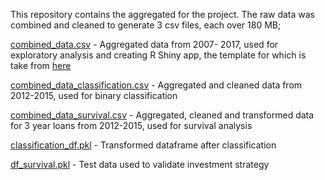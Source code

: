 This repository contains the aggregated for the project. The raw data was combined and cleaned to generate 3 csv files, each over 180 MB; 

[combined_data.csv](https://nofile.io/f/ZXR3CFaEDGN/combined_data.csv) - Aggregated data from 2007- 2017, used for exploratory analysis and creating R Shiny app, the template for which is take from [here](https://github.com/shubhox/LCshiny/blob/master/ui.R)

[combined_data_classification.csv](https://nofile.io/f/ONKB4B1VenA/combined_data_classification.csv) - Aggregated and cleaned data from 2012-2015, used for binary classification

[combined_data_survival.csv](https://nofile.io/f/A97omarC4Ag/combined_data_survival.csv) - Aggregated, cleaned and transformed data for 3 year loans from 2012-2015, used for survival analysis

[classification_df.pkl](https://nofile.io/f/eJuggwFGX4K/classfication_df.pkl) - Transformed dataframe after classification

[df_survival.pkl](https://nofile.io/f/rJTgAYQ3cUF/df_survival.pkl) - Test data used to validate investment strategy
